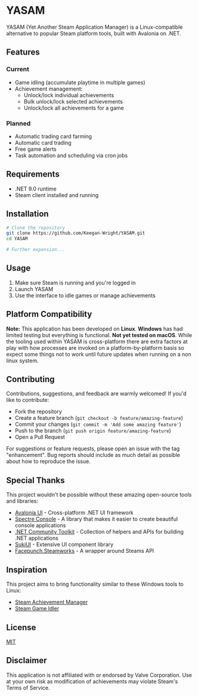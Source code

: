 # YASAM

YASAM (Yet Another Steam Application Manager) is a Linux-compatible alternative to popular Steam platform tools, built with Avalonia on .NET.

## Features

### Current
- Game idling (accumulate playtime in multiple games)
- Achievement management:
  - Unlock/lock individual achievements
  - Bulk unlock/lock selected achievements
  - Unlock/lock all achievements for a game

### Planned
- Automatic trading card farming
- Automatic card trading
- Free game alerts
- Task automation and scheduling via cron jobs

## Requirements
- .NET 9.0 runtime
- Steam client installed and running

## Installation

```bash
# Clone the repository
git clone https://github.com/Keegan-Wright/YASAM.git
cd YASAM

# Further expansion...
```

## Usage
1. Make sure Steam is running and you're logged in
2. Launch YASAM
3. Use the interface to idle games or manage achievements

## Platform Compatibility
**Note:** This application has been developed on **Linux**. **Windows** has had limited testing but everything is functional. **Not yet tested on macOS**. While the tooling used within YASAM is cross-platform there are extra factors at play with how processes are invoked on a platform-by-platform basis so expect some things not to work until future updates when running on a non linux system.

## Contributing

Contributions, suggestions, and feedback are warmly welcomed! If you'd like to contribute:

- Fork the repository
- Create a feature branch (`git checkout -b feature/amazing-feature`)
- Commit your changes (`git commit -m 'Add some amazing feature'`)
- Push to the branch (`git push origin feature/amazing-feature`)
- Open a Pull Request

For suggestions or feature requests, please open an issue with the tag "enhancement".
Bug reports should include as much detail as possible about how to reproduce the issue.

## Special Thanks

This project wouldn't be possible without these amazing open-source tools and libraries:

- [Avalonia UI](https://avaloniaui.net/) - Cross-platform .NET UI framework
- [Spectre Console](https://spectreconsole.net/) - A library that makes it easier to create beautiful console applications
- [.NET Community Toolkit](https://github.com/CommunityToolkit) - Collection of helpers and APIs for building .NET applications
- [SukiUI](https://github.com/kikipoulet/SukiUI) - Extensive UI component library
- [Facepunch.Steamworks](https://github.com/Facepunch/Facepunch.Steamworks) - A wrapper around Steams API

## Inspiration
This project aims to bring functionality similar to these Windows tools to Linux:
- [Steam Achievement Manager](https://github.com/gibbed/SteamAchievementManager)
- [Steam Game Idler](https://github.com/zevnda/steam-game-idler)

## License
[MIT](LICENSE)

## Disclaimer
This application is not affiliated with or endorsed by Valve Corporation. Use at your own risk as modification of achievements may violate Steam's Terms of Service.

